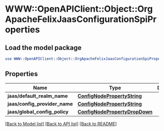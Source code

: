 # WWW::OpenAPIClient::Object::OrgApacheFelixJaasConfigurationSpiProperties

## Load the model package
```perl
use WWW::OpenAPIClient::Object::OrgApacheFelixJaasConfigurationSpiProperties;
```

## Properties
Name | Type | Description | Notes
------------ | ------------- | ------------- | -------------
**jaas/default_realm_name** | [**ConfigNodePropertyString**](ConfigNodePropertyString.md) |  | [optional] 
**jaas/config_provider_name** | [**ConfigNodePropertyString**](ConfigNodePropertyString.md) |  | [optional] 
**jaas/global_config_policy** | [**ConfigNodePropertyDropDown**](ConfigNodePropertyDropDown.md) |  | [optional] 

[[Back to Model list]](../README.md#documentation-for-models) [[Back to API list]](../README.md#documentation-for-api-endpoints) [[Back to README]](../README.md)


